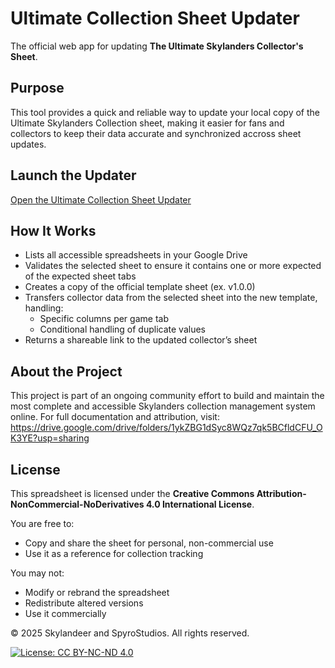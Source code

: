# Ultimate Collection Sheet Updater

The official web app for updating **The Ultimate Skylanders Collector's Sheet**.

## Purpose  
This tool provides a quick and reliable way to update your local copy of the Ultimate Skylanders Collection sheet, making it easier for fans and collectors to keep their data accurate and synchronized accross sheet updates.

## Launch the Updater  
[Open the Ultimate Collection Sheet Updater](https://script.google.com/macros/s/AKfycbxWkI08jsIlx3YlIKcTGVTjt0CU9oF5QTzyPsObRx3-QKCRcJHwoTuNqR1CPcJTU3Q/exec)

## How It Works
- Lists all accessible spreadsheets in your Google Drive
- Validates the selected sheet to ensure it contains one or more expected of the expected sheet tabs
- Creates a copy of the official template sheet (ex. v1.0.0)
- Transfers collector data from the selected sheet into the new template, handling:
  - Specific columns per game tab
  - Conditional handling of duplicate values
- Returns a shareable link to the updated collector’s sheet


## About the Project
This project is part of an ongoing community effort to build and maintain the most complete and accessible Skylanders collection management system online.
For full documentation and attribution, visit:
https://drive.google.com/drive/folders/1ykZBG1dSyc8WQz7qk5BCfldCFU_OK3YE?usp=sharing

## License
This spreadsheet is licensed under the **Creative Commons Attribution-NonCommercial-NoDerivatives 4.0 International License**.

You are free to:
- Copy and share the sheet for personal, non-commercial use
- Use it as a reference for collection tracking

You may not:
- Modify or rebrand the spreadsheet
- Redistribute altered versions
- Use it commercially

© 2025 Skylandeer and SpyroStudios. All rights reserved.

[![License: CC BY-NC-ND 4.0](https://img.shields.io/badge/License-CC_BY--NC--ND_4.0-lightgrey.svg)](https://creativecommons.org/licenses/by-nc-nd/4.0/)
